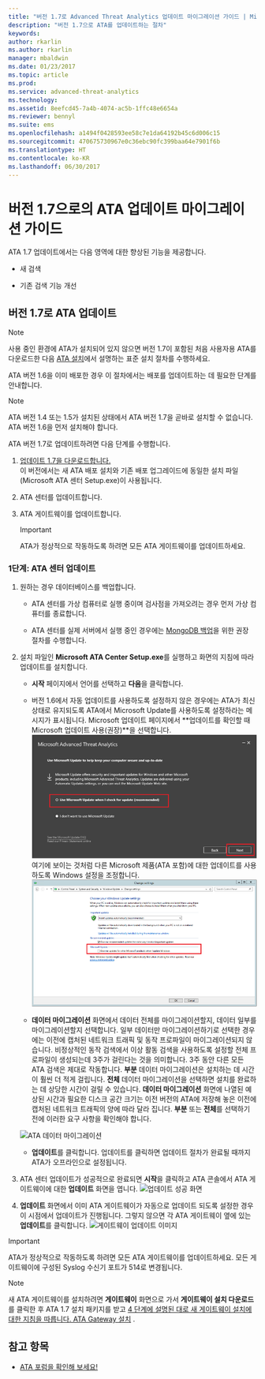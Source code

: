 ```yaml
---
title: "버전 1.7로 Advanced Threat Analytics 업데이트 마이그레이션 가이드 | Microsoft 문서"
description: "버전 1.7으로 ATA를 업데이트하는 절차"
keywords: 
author: rkarlin
ms.author: rkarlin
manager: mbaldwin
ms.date: 01/23/2017
ms.topic: article
ms.prod: 
ms.service: advanced-threat-analytics
ms.technology: 
ms.assetid: 8eefcd45-7a4b-4074-ac5b-1ffc48e6654a
ms.reviewer: bennyl
ms.suite: ems
ms.openlocfilehash: a1494f0428593ee58c7e1da64192b45c6d006c15
ms.sourcegitcommit: 470675730967e0c36ebc90fc399baa64e7901f6b
ms.translationtype: HT
ms.contentlocale: ko-KR
ms.lasthandoff: 06/30/2017
---
```

# <a name="ata-update-to-17-migration-guide"></a>버전 1.7으로의 ATA 업데이트 마이그레이션 가이드
ATA 1.7 업데이트에서는 다음 영역에 대한 향상된 기능을 제공합니다.

-   새 검색

-   기존 검색 기능 개선
  

## <a name="updating-ata-to-version-17"></a>버전 1.7로 ATA 업데이트

> [!NOTE] 
> 사용 중인 환경에 ATA가 설치되어 있지 않으면 버전 1.7이 포함된 처음 사용자용 ATA를 다운로드한 다음 [ATA 설치](install-ata-step1.md)에서 설명하는 표준 설치 절차를 수행하세요.

ATA 버전 1.6을 이미 배포한 경우 이 절차에서는 배포를 업데이트하는 데 필요한 단계를 안내합니다.

> [!NOTE] 
> ATA 버전 1.4 또는 1.5가 설치된 상태에서 ATA 버전 1.7을 곧바로 설치할 수 없습니다. ATA 버전 1.6을 먼저 설치해야 합니다. 

ATA 버전 1.7로 업데이트하려면 다음 단계를 수행합니다.

1.  [업데이트 1.7을 다운로드합니다.](http://www.microsoft.com/evalcenter/evaluate-microsoft-advanced-threat-analytics)<br>
이 버전에서는 새 ATA 배포 설치와 기존 배포 업그레이드에 동일한 설치 파일(Microsoft ATA 센터 Setup.exe)이 사용됩니다.

2.  ATA 센터를 업데이트합니다.

4.  ATA 게이트웨이를 업데이트합니다.

    > [!IMPORTANT]
    > ATA가 정상적으로 작동하도록 하려면 모든 ATA 게이트웨이를 업데이트하세요.

### <a name="step-1-update-the-ata-center"></a>1단계: ATA 센터 업데이트

1.  원하는 경우 데이터베이스를 백업합니다.

    -   ATA 센터를 가상 컴퓨터로 실행 중이며 검사점을 가져오려는 경우 먼저 가상 컴퓨터를 종료합니다.

    -   ATA 센터를 실제 서버에서 실행 중인 경우에는 [MongoDB 백업](https://docs.mongodb.org/manual/core/backups/)을 위한 권장 절차를 수행합니다.

2.  설치 파일인 **Microsoft ATA Center Setup.exe**를 실행하고 화면의 지침에 따라 업데이트를 설치합니다.

    -  **시작** 페이지에서 언어를 선택하고 **다음**을 클릭합니다.

    -  버전 1.6에서 자동 업데이트를 사용하도록 설정하지 않은 경우에는 ATA가 최신 상태로 유지되도록 ATA에서 Microsoft Update를 사용하도록 설정하라는 메시지가 표시됩니다.  Microsoft 업데이트 페이지에서 **업데이트를 확인할 때 Microsoft 업데이트 사용(권장)**을 선택합니다.
    ![ATA를 최신 이미지로 유지](media/ata_ms_update.png) 여기에 보이는 것처럼 다른 Microsoft 제품(ATA 포함)에 대한 업데이트를 사용하도록 Windows 설정을 조정합니다. 
     ![Windows 자동 업데이트 이미지](media/ata_installupdatesautomatically.png)

    -  **데이터 마이그레이션** 화면에서 데이터 전체를 마이그레이션할지, 데이터 일부를 마이그레이션할지 선택합니다. 일부 데이터만 마이그레이션하기로 선택한 경우에는 이전에 캡처된 네트워크 트래픽 및 동작 프로파일이 마이그레이션되지 않습니다. 비정상적인 동작 검색에서 이상 활동 검색을 사용하도록 설정할 전체 프로파일이 생성되는데 3주가 걸린다는 것을 의미합니다. 3주 동안 다른 모든 ATA 검색은 제대로 작동합니다. **부분** 데이터 마이그레이션은 설치하는 데 시간이 훨씬 더 적게 걸립니다. **전체** 데이터 마이그레이션을 선택하면 설치를 완료하는 데 상당한 시간이 걸릴 수 있습니다. **데이터 마이그레이션** 화면에 나열된 예상된 시간과 필요한 디스크 공간 크기는 이전 버전의 ATA에 저장해 놓은 이전에 캡처된 네트워크 트래픽의 양에 따라 달라 집니다. **부분** 또는 **전체**를 선택하기 전에 이러한 요구 사항을 확인해야 합니다.  
    
    ![ATA 데이터 마이그레이션](media/migration-data-migration17.png)

    -  **업데이트**를 클릭합니다. 업데이트를 클릭하면 업데이트 절차가 완료될 때까지 ATA가 오프라인으로 설정됩니다.

4.  ATA 센터 업데이트가 성공적으로 완료되면 **시작**을 클릭하고 ATA 콘솔에서 ATA 게이트웨이에 대한 **업데이트** 화면을 엽니다.
    ![업데이트 성공 화면](media/migration-center-success17.png)

5.  **업데이트** 화면에서 이미 ATA 게이트웨이가 자동으로 업데이트 되도록 설정한 경우 이 시점에서 업데이트가 진행됩니다. 그렇지 않으면 각 ATA 게이트웨이 옆에 있는 **업데이트**를 클릭합니다.
  ![게이트웨이 업데이트 이미지](media/migration-update-gw-17.png)

  
> [!IMPORTANT] 
> ATA가 정상적으로 작동하도록 하려면 모든 ATA 게이트웨이를 업데이트하세요.
> 모든 게이트웨이에 구성된 Syslog 수신기 포트가 514로 변경됩니다.
 
> [!NOTE] 
> 새 ATA 게이트웨이를 설치하려면 **게이트웨이** 화면으로 가서 **게이트웨이 설치 다운로드**를 클릭한 후 ATA 1.7 설치 패키지를 받고 [4 단계에 설명된 대로 새 게이트웨이 설치에 대한 지침을 따릅니다. ATA Gateway 설치](install-ata-step4.md) .



## <a name="see-also"></a>참고 항목

- [ATA 포럼을 확인해 보세요!](https://social.technet.microsoft.com/Forums/security/home?forum=mata)
